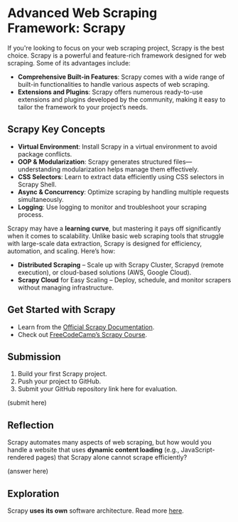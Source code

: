 # Advanced Web Scraping Framework: Scrapy
If you're looking to focus on your web scraping project, Scrapy is the best choice. Scrapy is a powerful and feature-rich framework designed for web scraping. Some of its advantages include:
- **Comprehensive Built-in Features**: Scrapy comes with a wide range of built-in functionalities to handle various aspects of web scraping.
- **Extensions and Plugins**: Scrapy offers numerous ready-to-use extensions and plugins developed by the community, making it easy to tailor the framework to your project’s needs.


## Scrapy Key Concepts
- **Virtual Environment**: Install Scrapy in a virtual environment to avoid package conflicts.
- **OOP & Modularization**: Scrapy generates structured files—understanding modularization helps manage them effectively.
- **CSS Selectors**: Learn to extract data efficiently using CSS selectors in Scrapy Shell.
- **Async & Concurrency**: Optimize scraping by handling multiple requests simultaneously.
- **Logging**: Use logging to monitor and troubleshoot your scraping process.

Scrapy may have a **learning curve**, but mastering it pays off significantly when it comes to scalability. Unlike basic web scraping tools that struggle with large-scale data extraction, Scrapy is designed for efficiency, automation, and scaling. Here’s how:
- **Distributed Scraping** – Scale up with Scrapy Cluster, Scrapyd (remote execution), or cloud-based solutions (AWS, Google Cloud).
- **Scrapy Cloud** for Easy Scaling – Deploy, schedule, and monitor scrapers without managing infrastructure.


## Get Started with Scrapy
- Learn from the [Official Scrapy Documentation](https://docs.scrapy.org/en/latest/intro/tutorial.html).
- Check out [FreeCodeCamp’s Scrapy Course](https://scrapeops.io/python-scrapy-playbook/freecodecamp-beginner-course/).


## Submission
1. Build your first Scrapy project.
2. Push your project to GitHub.
3. Submit your GitHub repository link here for evaluation.

(submit here)

## Reflection
Scrapy automates many aspects of web scraping, but how would you handle a website that uses **dynamic content loading** (e.g., JavaScript-rendered pages) that Scrapy alone cannot scrape efficiently?  

(answer here)


## Exploration
Scrapy **uses its own** software architecture. Read more [here](https://docs.scrapy.org/en/latest/topics/architecture.html).
